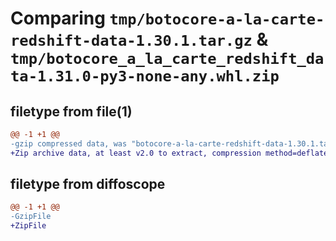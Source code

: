 # Comparing `tmp/botocore-a-la-carte-redshift-data-1.30.1.tar.gz` & `tmp/botocore_a_la_carte_redshift_data-1.31.0-py3-none-any.whl.zip`

## filetype from file(1)

```diff
@@ -1 +1 @@
-gzip compressed data, was "botocore-a-la-carte-redshift-data-1.30.1.tar", last modified: Thu Jul  6 01:45:24 2023, max compression
+Zip archive data, at least v2.0 to extract, compression method=deflate
```

## filetype from diffoscope

```diff
@@ -1 +1 @@
-GzipFile
+ZipFile
```

